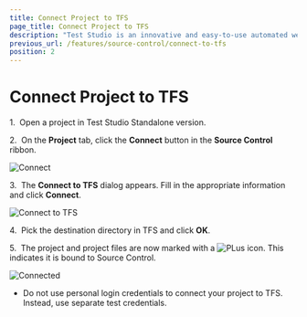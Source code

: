 ```yaml
---
title: Connect Project to TFS
page_title: Connect Project to TFS
description: "Test Studio is an innovative and easy-to-use automated web, WPF and load testing solution. Test Studio tests support essential technologies like ASP.NET AJAX, Silverlight, PHP and MVC. HTML5, Testing framework, functional testing, performance testing, load testing, exploratory testing, manual testing."
previous_url: /features/source-control/connect-to-tfs
position: 2
---
```

# Connect Project to TFS

1.&nbsp; Open a project in Test Studio Standalone version.

2.&nbsp; On the **Project** tab, click the **Connect** button in the **Source Control** ribbon.

![Connect][1]

3.&nbsp; The **Connect to TFS** dialog appears. Fill in the appropriate information and click **Connect**.

![Connect to TFS][2]

4.&nbsp; Pick the destination directory in TFS and click **OK**.

5.&nbsp; The project and project files are now marked with a ![PLus][4] icon. This indicates it is bound to Source Control.

![Connected][3]

- Do not use personal login credentials to connect your project to TFS. Instead, use separate test credentials.

[1]: /img/features/source-control/connect-to-tfs/fig1.png
[2]: /img/features/source-control/connect-to-tfs/fig2.png
[3]: /img/features/source-control/connect-to-tfs/fig3.png
[4]: /img/features/source-control/connect-to-tfs/fig4.png
